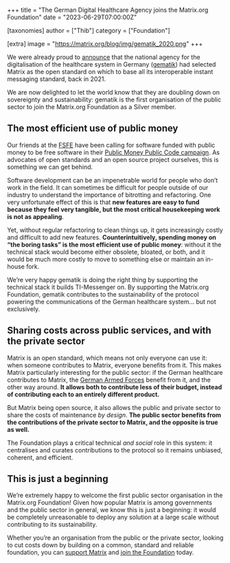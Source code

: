 +++
title = "The German Digital Healthcare Agency joins the Matrix.org Foundation"
date = "2023-06-29T07:00:00Z"

[taxonomies]
author = ["Thib"]
category = ["Foundation"]

[extra]
image = "https://matrix.org/blog/img/gematik_2020.png"
+++

We were already proud to [announce](https://matrix.org/blog/2021/07/21/germany-s-national-healthcare-system-adopts-matrix/) that the national agency for the digitalisation of the healthcare system in Germany ([gematik](http://gematik.de)) had selected Matrix as the open standard on which to base all its interoperable instant messaging standard, back in 2021.

We are now delighted to let the world know that they are doubling down on sovereignty and sustainability: gematik is the first organisation of the public sector to join the Matrix.org Foundation as a Silver member.


## The most efficient use of public money

Our friends at the [FSFE](https://fsfe.org) have been calling for software funded with public money to be free software in their [Public Money Public Code campaign](https://publiccode.eu/en/openletter/). As advocates of open standards and an open source project ourselves, this is something we can get behind.

Software development can be an impenetrable world for people who don’t work in the field. It can sometimes be difficult for people outside of our industry to understand the importance of bitrotting and refactoring. One very unfortunate effect of this is that **new features are easy to fund because they feel very tangible, but the most critical housekeeping work is not as appealing**.

Yet, without regular refactoring to clean things up, it gets increasingly costly and difficult to add new features. **Counterintuitively, spending money on “the boring tasks” is the most efficient use of public money**: without it the technical stack would become either obsolete, bloated, or both, and it would be much more costly to move to something else or maintain an in-house fork.

We’re very happy gematik is doing the right thing by supporting the technical stack it builds TI-Messenger on. By supporting the Matrix.org Foundation, gematik contributes to the sustainability of the protocol powering the communications of the German healthcare system… but not exclusively.


## Sharing costs across public services, and with the private sector

Matrix is an open standard, which means not only everyone can use it: when someone contributes to Matrix, everyone benefits from it. This makes Matrix particularly interesting for the public sector: if the German healthcare contributes to Matrix, the [German Armed Forces](https://element.io/case-studies/bundeswehr) benefit from it, and the other way around. **It allows both to contribute less of their budget, instead of contributing each to an entirely different product.**

But Matrix being open source, it also allows the public and private sector to share the costs of maintenance _by design_. **The public sector benefits from the contributions of the private sector to Matrix, and the opposite is true as well.**

The Foundation plays a critical technical _and social_ role in this system: it centralises and curates contributions to the protocol so it remains unbiased, coherent, and efficient.


## This is just a beginning

We’re extremely happy to welcome the first public sector organisation in the Matrix.org Foundation! Given how popular Matrix is among governments and the public sector in general, we know this is just a beginning: it would be completely unreasonable to deploy any solution at a large scale without contributing to its sustainability.

Whether you’re an organisation from the public or the private sector, looking to cut costs down by building on a common, standard and reliable foundation, you can [support Matrix](https://matrix.org/support/) and [join the Foundation](https://matrix.org/membership/) today.
